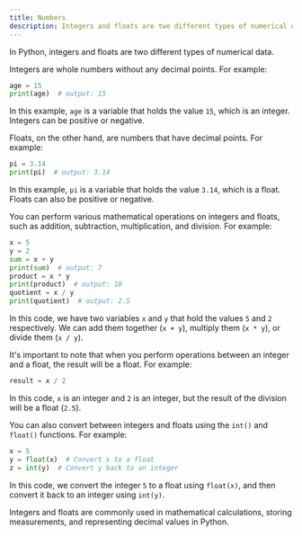 ```yaml
---
title: Numbers
description: Integers and floats are two different types of numerical data in Python.
---
```


In Python, integers and floats are two different types of numerical data.

Integers are whole numbers without any decimal points. For example:

```python
age = 15
print(age)  # output: 15
```

In this example, `age` is a variable that holds the value `15`, which is an integer. Integers can be positive or negative.

Floats, on the other hand, are numbers that have decimal points. For example:

```python
pi = 3.14
print(pi)  # output: 3.14
```

In this example, `pi` is a variable that holds the value `3.14`, which is a float. Floats can also be positive or negative.

You can perform various mathematical operations on integers and floats, such as addition, subtraction, multiplication, and division. For example:

```python
x = 5
y = 2
sum = x + y
print(sum)  # output: 7
product = x * y
print(product)  # output: 10
quotient = x / y
print(quotient)  # output: 2.5
```

In this code, we have two variables `x` and `y` that hold the values `5` and `2` respectively. We can add them together (`x + y`), multiply them (`x * y`), or divide them (`x / y`).

It's important to note that when you perform operations between an integer and a float, the result will be a float. For example:

```python
result = x / 2
```

In this code, `x` is an integer and `2` is an integer, but the result of the division will be a float (`2.5`).

You can also convert between integers and floats using the `int()` and `float()` functions. For example:

```python
x = 5
y = float(x)  # Convert x to a float
z = int(y)  # Convert y back to an integer
```

In this code, we convert the integer `5` to a float using `float(x)`, and then convert it back to an integer using `int(y)`.

Integers and floats are commonly used in mathematical calculations, storing measurements, and representing decimal values in Python.
